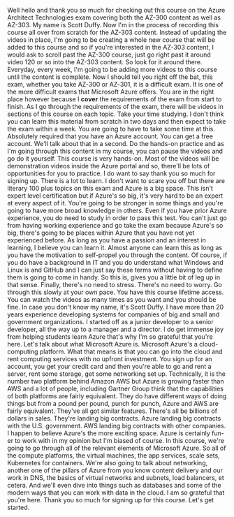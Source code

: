 <v Scott>Well hello and thank you so much</v>
for checking out this course on the Azure Architect Technologies exam covering both the AZ-300 content as well as AZ-303. My name is Scott Duffy. Now I'm in the process of recording this course all over from scratch for the AZ-303 content.
Instead of updating the videos in place, I'm going to be creating a whole new course
that will be added to this course and so if you're interested in the AZ-303 content,
I would ask to scroll past the AZ-300 course, just go right past it around video 120 or so into the AZ-303 content. So look for it around there. Everyday, every week, I'm going to be adding more videos to this course until the content is complete. Now I should tell you right off the bat, this exam, whether you take AZ-300 or AZ-301,
it is a difficult exam. It is one of the more difficult exams that Microsoft Azure offers.
You are in the right place however because I **cover** the requirements of the exam
from start to finish. As I go through the requirements of the exam,
there will be videos in sections of this course on each topic.
Take your time studying.
I don't think you can learn this material from scratch
in two days and then expect to take the exam
within a week.
You are going to have to take some time at this.
Absolutely required that you have an Azure account.
You can get a free account.
We'll talk about that in a second.
Do the hands-on practice
and as I'm going through this content in my course,
you can pause the videos and go do it yourself.
This course is very hands-on.
Most of the videos will be demonstration videos
inside the Azure portal
and so, there'll be lots of opportunities
for you to practice.
I do want to say thank you so much for signing up.
There is a lot to learn.
I don't want to scare you off
but there are literary 100 plus topics on this exam
and Azure is a big space.
This isn't expert level certification
but if Azure's so big, it's very hard to be an expert
at every aspect of it.
You're going to be stronger in some things
and you're going to have more broad knowledge in others.
Even if you have prior Azure experience,
you do need to study in order to pass this test.
You can't just go from having working experience
and go take the exam
because Azure's so big, there's going to be places within Azure
that you have not yet experienced before.
As long as you have a passion and an interest in learning,
I believe you can learn it.
Almost anyone can learn this
as long as you have the motivation to self-propel you
through the content.
Of course, if you do have a background in IT
and you do understand what Windows and Linux is and GitHub
and I can just say these terms without having to define them
is going to come in handy.
So this is, gives you a little bit of leg up
in that sense.
Finally, there's no need to stress.
There's no need to worry.
Go through this slowly at your own pace.
You have this course lifetime access.
You can watch the videos as many times as you want
and you should be fine.
In case you don't know my name, it's Scott Duffy.
I have more than 20 years experience
developing systems for companies of big and small
and government organizations.
I started off as a junior developer to a senior developer,
all the way up to a manager and a director.
I do get immense joy from helping students learn Azure
that's why I'm so grateful that you're here.
Let's talk about what Microsoft Azure is.
Microsoft Azure's a cloud-computing platform.
What that means is that you can go into the cloud
and rent computing services with no upfront investment.
You sign up for an account,
you get your credit card and then you're able to go
and rent a server,
rent some storage, get some networking set up.
Technically, it is the number two platform
behind Amazon AWS
but Azure is growing faster than AWS
and a lot of people, including Gartner Group
think that the capabilities of both platforms
are fairly equivalent.
They do have different ways of doing things
but from a pound per pound, punch for punch,
Azure and AWS are fairly equivalent.
They've all got similar features.
There's all be billions of dollars in sales.
They're landing big contracts.
Azure landing big contracts with the U.S. government.
AWS landing big contracts with other companies.
I happen to believe Azure's the more exciting space.
Azure is certainly fun-er to work with in my opinion
but I'm biased of course.
In this course, we're going to go through
all of the relevant elements of Microsoft Azure.
So all of the compute platforms, the virtual machines,
the app services, scale sets, Kubernetes for containers.
We're also going to talk about networking,
another one of the pillars of Azure
from you know content delivery and our work in DNS,
the basics of virtual networks and subnets,
load balancers, et cetera.
And we'll even dive into things such as databases
and some of the modern ways that you can work with data
in the cloud.
I am so grateful that you're here.
Thank you so much for signing up for this course.
Let's get started.
